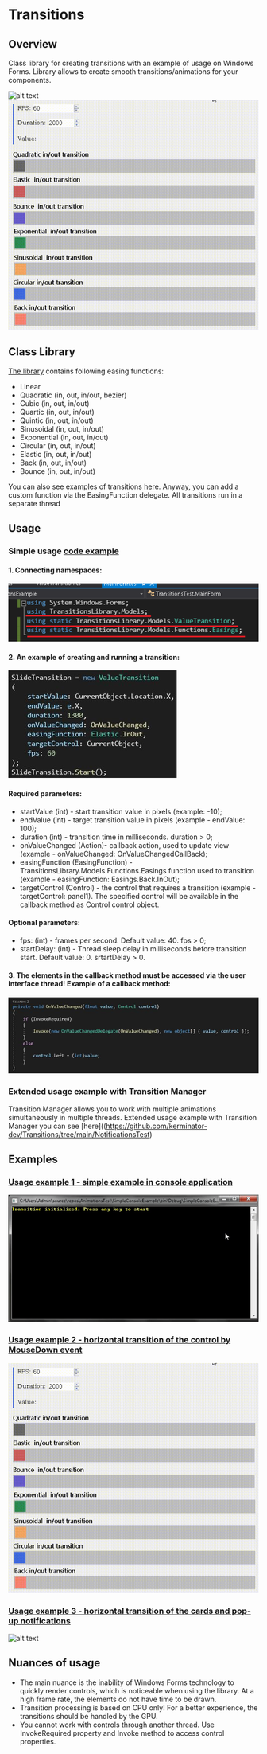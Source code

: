 # Transitions
## Overview 

Class library for creating transitions with an example of usage on Windows Forms. Library allows to create smooth transitions/animations for your components.

![alt text](https://github.com/kerminator-dev/Transitions/blob/main/Images/preview2.gif?raw=true)
![alt text](https://github.com/kerminator-dev/Transitions/blob/main/Images/preview.gif?raw=true)

## Class Library
[The library](https://github.com/kerminator-dev/Transitions/blob/main/TransitionsLibrary/bin/Debug/TransitionsLibrary.dll) contains following easing functions:
- Linear
- Quadratic (in, out, in/out, bezier)
- Cubic (in, out, in/out)
- Quartic (in, out, in/out)
- Quintic (in, out, in/out)
- Sinusoidal (in, out, in/out)
- Exponential (in, out, in/out)
- Circular (in, out, in/out)
- Elastic (in, out, in/out)
- Back (in, out, in/out)
- Bounce (in, out, in/out)

You can also see examples of transitions [here](https://easings.net/). Anyway, you can add a custom function via the EasingFunction delegate. All transitions run in a separate thread

## Usage

### Simple usage [code example](https://github.com/kerminator-dev/Transitions/blob/main/ConsoleTest/Program.cs)

#### 1. Connecting namespaces:

![alt text](https://github.com/kerminator-dev/Transitions/blob/main/Images/code-example-3.png?raw=true)

#### 2. An example of creating and running a transition:

![alt text](https://github.com/kerminator-dev/Transitions/blob/main/Images/code-example-1.JPG?raw=true)

#### Required parameters: 
- startValue      (int) - start transition value in pixels (example: -10);
- endValue        (int) - target transition value in pixels (example - endValue: 100);
- duration        (int) - transition time in milliseconds. duration > 0;
- onValueChanged  (Action)- callback action, used to update view (example - onValueChanged: OnValueChangedCallBack);
- easingFunction  (EasingFunction) - TransitionsLibrary.Models.Functions.Easings function used to transition (example - easingFunction: Easings.Back.InOut);
- targetControl   (Control) - the control that requires a transition (example - targetControl: panel1). The specified control will be available in the callback method as Control control object.

#### Optional parameters:
- fps:            (int) - frames per second. Default value: 40. fps > 0;
- startDelay:     (int) - Thread sleep delay in milliseconds before transition start. Default value: 0. srtartDelay > 0.

#### 3. The elements in the callback method must be accessed via the user interface thread! Example of a callback method:

![alt text](https://github.com/kerminator-dev/Transitions/blob/main/Images/code-example-2.JPG?raw=true)

### Extended usage example with Transition Manager

Transition Manager allows you to work with multiple animations simultaneously in multiple threads. 
Extended usage example with Transition Manager you can see [here]((https://github.com/kerminator-dev/Transitions/tree/main/NotificationsTest)

## Examples

### [Usage example 1 - simple example in console application](https://github.com/kerminator-dev/Transitions/tree/main/SimpleConsoleExample)

![alt ext](https://github.com/kerminator-dev/Transitions/blob/main/Images/preview3.gif?raw=true)

### [Usage example 2 - horizontal transition of the control by MouseDown event](https://github.com/kerminator-dev/Transitions/tree/main/TransitionsTest)

![alt text](https://github.com/kerminator-dev/Transitions/blob/main/Images/preview.gif?raw=true)

### [Usage example 3 - horizontal transition of the cards and pop-up notifications](https://github.com/kerminator-dev/Transitions/tree/main/NotificationsTest)

![alt text](https://github.com/kerminator-dev/Transitions/blob/main/Images/preview2.gif?raw=true)

## Nuances of usage

- The main nuance is the inability of Windows Forms technology to quickly render controls, which is noticeable when using the library. At a high frame rate, the elements do not have time to be drawn.
- Transition processing is based on CPU only! For a better experience, the transitions should be handled by the GPU.
- You cannot work with controls through another thread. Use InvokeRequired property and Invoke method to access control properties.
